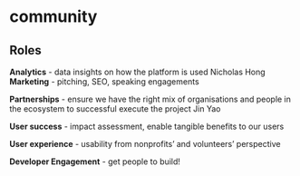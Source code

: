 # community
## Roles
**Analytics** - data insights on how the platform is used
Nicholas Hong
**Marketing** - pitching, SEO, speaking engagements

**Partnerships** - ensure we have the right mix of organisations and people in the ecosystem to successful execute the project
Jin Yao

**User success** - impact assessment, enable tangible benefits to our users

**User experience** - usability from nonprofits’ and volunteers’ perspective

**Developer Engagement** - get people to build!
